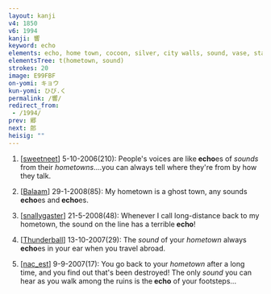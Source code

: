 ```yaml
---
layout: kanji
v4: 1850
v6: 1994
kanji: 響
keyword: echo
elements: echo, home town, cocoon, silver, city walls, sound, vase, stand up, sun, day, tongue wagging
elementsTree: t(hometown, sound)
strokes: 20
image: E99FBF
on-yomi: キョウ
kun-yomi: ひび.く
permalink: /響/
redirect_from:
 - /1994/
prev: 郷
next: 郎
heisig: ""
---
```


1) [<a href="http://kanji.koohii.com/profile/sweetneet">sweetneet</a>] 5-10-2006(210): People&#039;s voices are like<strong> echo</strong>es of <em>sounds</em> from their <em>hometowns</em>....you can always tell where they&#039;re from by how they talk.

2) [<a href="http://kanji.koohii.com/profile/Balaam">Balaam</a>] 29-1-2008(85): My hometown is a ghost town, any sounds<strong> echo</strong>es and<strong> echo</strong>es.

3) [<a href="http://kanji.koohii.com/profile/snallygaster">snallygaster</a>] 21-5-2008(48): Whenever I call long-distance back to my hometown, the sound on the line has a terrible<strong> echo</strong>!

4) [<a href="http://kanji.koohii.com/profile/Thunderball">Thunderball</a>] 13-10-2007(29): The <em>sound</em> of your <em>hometown</em> always<strong> echo</strong>es in your ear when you travel abroad.

5) [<a href="http://kanji.koohii.com/profile/nac_est">nac_est</a>] 9-9-2007(17): You go back to your <em>hometown</em> after a long time, and you find out that&#039;s been destroyed! The only <em>sound</em> you can hear as you walk among the ruins is the<strong> echo</strong> of your footsteps...

